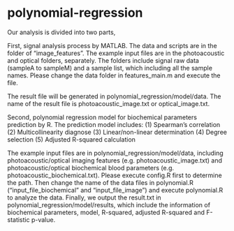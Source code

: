 # polynomial-regression

Our analysis is divided into two parts, 

First, signal analysis process by MATLAB.
The data and scripts are in the folder of “image_features”. The example input files are in the photoacoustic and optical folders, separately. The folders include signal raw data (sampleA to sampleM) and a sample list, which including all the sample names. Please change the data folder in features_main.m and execute the file. 

The result file will be generated in polynomial_regression/model/data. The name of the result file is photoacoustic_image.txt or optical_image.txt.

Second, polynomial regression model for biochemical parameters prediction by R.
The prediction model includes:
(1)	Spearman’s correlation
(2)	Multicollinearity diagnose
(3)	Linear/non-linear determination
(4)	Degree selection
(5)	Adjusted R-squared calculation

The example input files are in polynomial_regression/model/data, including photoacoustic/optical imaging features (e.g. photoacoustic_image.txt) and photoacoustic/optical biochemical blood parameters (e.g. photoacoustic_biochemical.txt). Please execute config.R first to determine the path. Then change the name of the data files in polynomial.R (“input_file_biochemical” and “input_file_image”) and execute polynomial.R to analyze the data. Finally, we output the result.txt in polynomial_regression/model/results, which include the information of biochemical parameters, model, R-squared, adjusted R-squared and F-statistic p-value.
